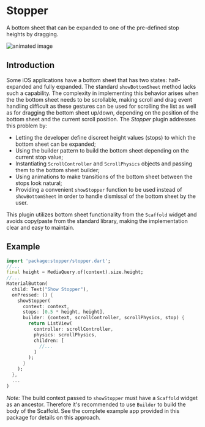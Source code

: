 # Stopper

A bottom sheet that can be expanded to one of the pre-defined stop heights by dragging.

![animated image](https://github.com/aryzhov/flutter-stopper/blob/master/doc/stopper_demo.gif?raw=true)     

## Introduction

Some iOS applications have a bottom sheet that has two states: half-expanded and fully expanded.
The standard `showBottomSheet` method lacks such a capability. The complexity in implementing this 
behavior arises when the the bottom sheet needs to be scrollable, making scroll and drag 
event handling difficult as these gestures can be used for scrolling the list as well as
for dragging the bottom sheet up/down, depending on the position of the bottom sheet and the current 
scroll position. The *Stopper* plugin addresses this problem by:

- Letting the developer define discreet height values (stops) to which the bottom sheet can be expanded;
- Using the builder pattern to build the bottom sheet depending on the current stop value;
- Instantiating `ScrollController` and `ScrollPhysics` objects and passing them to the 
  bottom sheet builder;
- Using animations to make transitions of the bottom sheet between the stops look natural;
- Providing a convenient `showStopper` function to be used instead of `showBottomSheet` in 
  order to handle dismissal of the bottom sheet by the user.

This plugin utilizes bottom sheet functionality from the `Scaffold`
widget and avoids copy/paste from the standard library, making the implementation clear and
easy to maintain.

## Example

```dart
import 'package:stopper/stopper.dart';
//...
final height = MediaQuery.of(context).size.height;
//...
MaterialButton(
  child: Text("Show Stopper"),
  onPressed: () {
    showStopper(
      context: context,
      stops: [0.5 * height, height],
      builder: (context, scrollController, scrollPhysics, stop) {
        return ListView(
          controller: scrollController,
          physics: scrollPhysics,
          children: [
            //...
          ]
        );
      }
    );
  },
  ...
)
```

*Note:* The build context passed to `showStopper` must have a `Scaffold` widget as an ancestor. 
Therefore it's recommended to use `Builder` to build the body of the Scaffold. See
the complete example app provided in this package for details on this approach.
